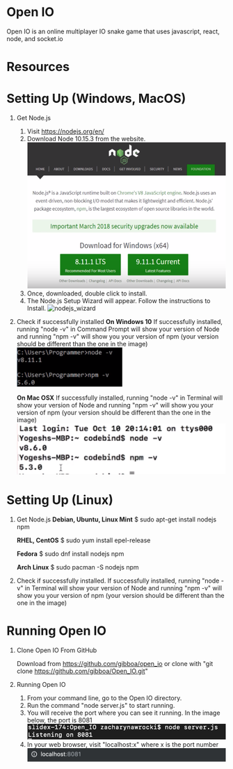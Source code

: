 # Open IO
Open IO is an online multiplayer IO snake game that uses javascript, react, node, and socket.io

# Resources


# Setting Up (Windows, MacOS)
1. Get Node.js
	1. Visit https://nodejs.org/en/
	2. Download Node 10.15.3 from the website.
	![nodejs_website](images/nodejs_website.png)
	3. Once, downloaded, double click to install.
	4. The Node.js Setup Wizard will appear. Follow the instructions to Install.
	![nodejs_wizard](images/nodjs_wizard.png)


2. Check if successfully installed
	**On Windows 10**
	If successfully installed, running "node -v" in Command Prompt will show your version of Node and running "npm -v" will show you your version of npm (your version should be different than the one in the image)
	![version_windows](images/version_windows.png)

	**On Mac OSX**
	If successfully installed, running "node -v" in Terminal will show your version of Node and running "npm -v" will show you your version of npm (your version should be different than the one in the image)
	![version_mac](images/version_mac.png)



# Setting Up (Linux)

1. Get Node.js
	**Debian, Ubuntu, Linux Mint**
	$ sudo apt-get install nodejs npm

	**RHEL, CentOS**
	$ sudo yum install epel-release

	**Fedora**
	$ sudo dnf install nodejs npm

	**Arch Linux**
	$ sudo pacman -S nodejs npm

2. Check if successfully installed.
	If successfully installed, running "node -v" in Terminal will show your version of Node and running "npm -v" will show you your version of npm (your version should be different than the one in the image)


# Running Open IO
1. Clone Open IO From GitHub

	Download from https://github.com/gibboa/open_io or clone with "git clone https://github.com/gibboa/Open_IO.git"

2. Running Open IO
	1. From your command line, go to the Open IO directory.
	2. Run the command "node server.js" to start running.
	3. You will receive the port where you can see it running. In the image below, the port is 8081
	![port](images/port.png)
	4. In your web browser, visit "localhost:x" where x is the port number
	![url](images/url.png)







